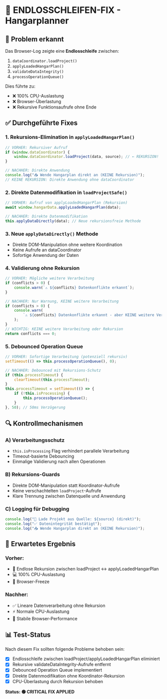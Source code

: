 # 🔧 ENDLOSSCHLEIFEN-FIX - Hangarplanner

## 🚨 Problem erkannt

Das Browser-Log zeigte eine **Endlosschleife** zwischen:

1. `dataCoordinator.loadProject()`
2. `applyLoadedHangarPlan()`
3. `validateDataIntegrity()`
4. `processOperationQueue()`

Dies führte zu:

- ❌ 100% CPU-Auslastung
- ❌ Browser-Überlastung
- ❌ Rekursive Funktionsaufrufe ohne Ende

## ✅ Durchgeführte Fixes

### 1. **Rekursions-Elimination in `applyLoadedHangarPlan()`**

```javascript
// VORHER: Rekursiver Aufruf
if (window.dataCoordinator) {
	window.dataCoordinator.loadProject(data, source); // ← REKURSION!
}

// NACHHER: Direkte Anwendung
console.log("📥 Wende Hangarplan direkt an (KEINE Rekursion)");
// KEINE REKURSION: Direkte Anwendung ohne dataCoordinator
```

### 2. **Direkte Datenmodifikation in `loadProjectSafe()`**

```javascript
// VORHER: Aufruf von applyLoadedHangarPlan (Rekursion)
await window.hangarData.applyLoadedHangarPlan(data);

// NACHHER: Direkte Datenmodifikation
this.applyDataDirectly(data); // Neue rekursionsfreie Methode
```

### 3. **Neue `applyDataDirectly()` Methode**

- Direkte DOM-Manipulation ohne weitere Koordination
- Keine Aufrufe an dataCoordinator
- Sofortige Anwendung der Daten

### 4. **Validierung ohne Rekursion**

```javascript
// VORHER: Mögliche weitere Verarbeitung
if (conflicts > 0) {
	console.warn(`⚠️ ${conflicts} Datenkonflikte erkannt`);
}

// NACHHER: Nur Warnung, KEINE weitere Verarbeitung
if (conflicts > 0) {
	console.warn(
		`⚠️ ${conflicts} Datenkonflikte erkannt - aber KEINE weitere Verarbeitung`
	);
}
// WICHTIG: KEINE weitere Verarbeitung oder Rekursion
return conflicts === 0;
```

### 5. **Debounced Operation Queue**

```javascript
// VORHER: Sofortige Verarbeitung (potenziell rekursiv)
setTimeout(() => this.processOperationQueue(), 0);

// NACHHER: Debounced mit Rekursions-Schutz
if (this.processTimeout) {
	clearTimeout(this.processTimeout);
}
this.processTimeout = setTimeout(() => {
	if (!this.isProcessing) {
		this.processOperationQueue();
	}
}, 50); // 50ms Verzögerung
```

## 🔍 Kontrollmechanismen

### A) **Verarbeitungsschutz**

- `this.isProcessing` Flag verhindert parallele Verarbeitung
- Timeout-basierte Debouncing
- Einmalige Validierung nach allen Operationen

### B) **Rekursions-Guards**

- Direkte DOM-Manipulation statt Koordinator-Aufrufe
- Keine verschachtelten `loadProject`-Aufrufe
- Klare Trennung zwischen Datenquelle und Anwendung

### C) **Logging für Debugging**

```javascript
console.log("📂 Lade Projekt aus Quelle: ${source} (direkt)");
console.log("✅ Datenintegrität bestätigt");
console.log("📥 Wende Hangarplan direkt an (KEINE Rekursion)");
```

## 🎯 Erwartetes Ergebnis

### Vorher:

- 🔄 Endlose Rekursion zwischen loadProject ↔ applyLoadedHangarPlan
- 💻 100% CPU-Auslastung
- 🐌 Browser-Freeze

### Nachher:

- ✅ Lineare Datenverarbeitung ohne Rekursion
- ⚡ Normale CPU-Auslastung
- 🎯 Stabile Browser-Performance

## 📊 Test-Status

Nach diesem Fix sollten folgende Probleme behoben sein:

- [x] Endlosschleife zwischen loadProject/applyLoadedHangarPlan eliminiert
- [x] Rekursive validateDataIntegrity-Aufrufe entfernt
- [x] Debounced Operation Queue implementiert
- [x] Direkte Datenmodifikation ohne Koordinator-Rekursion
- [x] CPU-Überlastung durch Rekursion behoben

**Status: 🟢 CRITICAL FIX APPLIED**
